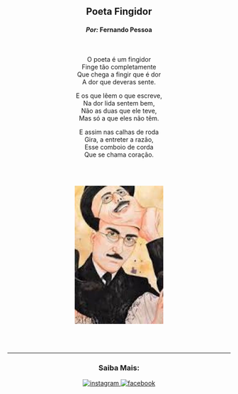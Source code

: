 
<h2 align="center">
Poeta Fingidor
</h2>
<h4 align=center><em>Por:</em> Fernando Pessoa</h4>
<br>

<p align="center">
O poeta é um fingidor<br>
Finge tão completamente<br>
Que chega a fingir que é dor<br>
A dor que deveras sente.
</p>
<p align="center">
E os que lêem o que escreve,<br>
Na dor lida sentem bem,<br>
Não as duas que ele teve,<br>
Mas só a que eles não têm.
</p>
<p align="center">
E assim nas calhas de roda<br>
Gira, a entreter a razão,<br>
Esse comboio de corda<br>
Que se chama coração.
</p>

<br>
<br>

<p align="center">
<img  width="200" src="./fotos/tirandoMascaraPessoa.jpg">
</p>
<br>
<br>

<hr>
<h3 align="center">Saiba Mais:</h3>
<div align="center">
    <a href="" >
        <img src="https://img.shields.io/badge/Instagram-E4405F?style=for-the-badge&logo=instagram&logoColor=white" 
        alt="instagram">
    </a>
    <a href="" >
        <img src="https://img.shields.io/badge/Facebook-1877F2?style=for-the-badge&logo=facebook&logoColor=white" alt="facebook">
    </a>
</div>


